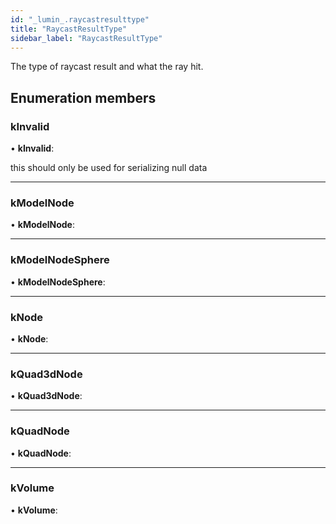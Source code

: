 ```yaml
---
id: "_lumin_.raycastresulttype"
title: "RaycastResultType"
sidebar_label: "RaycastResultType"
---
```


The type of raycast result and what the ray hit.

## Enumeration members

###  kInvalid

• **kInvalid**:

this should only be used for serializing null data

___

###  kModelNode

• **kModelNode**:

___

###  kModelNodeSphere

• **kModelNodeSphere**:

___

###  kNode

• **kNode**:

___

###  kQuad3dNode

• **kQuad3dNode**:

___

###  kQuadNode

• **kQuadNode**:

___

###  kVolume

• **kVolume**:
